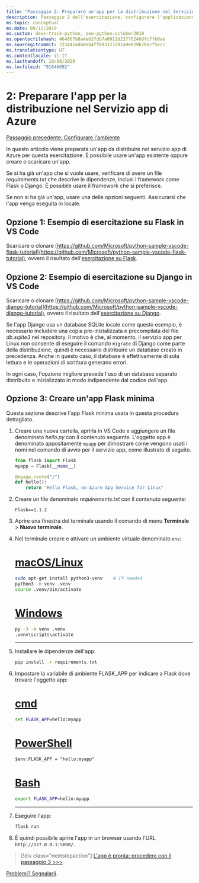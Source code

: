 ```yaml
---
title: "Passaggio 2: Preparare un'app per la distribuzione nel Servizio app Azure in Linux da Visual Studio Code"
description: Passaggio 2 dell'esercitazione, configurare l'applicazione
ms.topic: conceptual
ms.date: 09/12/2019
ms.custom: devx-track-python, seo-python-october2019
ms.openlocfilehash: 464807b8a4e637db7a0911d23770246dfc7fb0ae
ms.sourcegitcommit: 723441eda0eb4ff893123201a9e029b7becf5ecc
ms.translationtype: HT
ms.contentlocale: it-IT
ms.lasthandoff: 10/08/2020
ms.locfileid: "91846692"
---
```

# <a name="2-prepare-your-app-for-deployment-to-azure-app-service"></a>2: Preparare l'app per la distribuzione nel Servizio app di Azure

[Passaggio precedente: Configurare l'ambiente](tutorial-deploy-app-service-on-linux-01.md)

In questo articolo viene preparata un'app da distribuire nel servizio app di Azure per questa esercitazione. È possibile usare un'app esistente oppure creare o scaricare un'app.

Se si ha già un'app che si vuole usare, verificare di avere un file *requirements.txt* che descrive le dipendenze, inclusi i framework come Flask o Django. È possibile usare il framework che si preferisce.

Se non si ha già un'app, usare una delle opzioni seguenti. Assicurarsi che l'app venga eseguita in locale.

## <a name="option-1-vs-code-flask-tutorial-sample"></a>Opzione 1: Esempio di esercitazione su Flask in VS Code

Scaricare o clonare [https://github.com/Microsoft/python-sample-vscode-flask-tutorial](https://github.com/Microsoft/python-sample-vscode-flask-tutorial), ovvero il risultato dell'[esercitazione su Flask](https://code.visualstudio.com/docs/python/tutorial-flask).

## <a name="option-2-vs-code-django-tutorial-sample"></a>Opzione 2: Esempio di esercitazione su Django in VS Code

Scaricare o clonare [https://github.com/Microsoft/python-sample-vscode-django-tutorial](https://github.com/Microsoft/python-sample-vscode-django-tutorial), ovvero il risultato dell'[esercitazione su Django](https://code.visualstudio.com/docs/python/tutorial-django).

Se l'app Django usa un database SQLite locale come questo esempio, è necessario includere una copia pre-inizializzata e precompilata del file *db.sqlite3* nel repository. Il motivo è che, al momento, il servizio app per Linux non consente di eseguire il comando `migrate` di Django come parte della distribuzione, quindi è necessario distribuire un database creato in precedenza. Anche in questo caso, il database è effettivamente di sola lettura e le operazioni di scrittura generano errori.

In ogni caso, l'opzione migliore prevede l'uso di un database separato distribuito e inizializzato in modo indipendente dal codice dell'app.

## <a name="option-3-create-a-minimal-flask-app"></a>Opzione 3: Creare un'app Flask minima

Questa sezione descrive l'app Flask minima usata in questa procedura dettagliata.

1. Creare una nuova cartella, aprirla in VS Code e aggiungere un file denominato *hello.py* con il contenuto seguente. L'oggetto app è denominato appositamente `myapp` per dimostrare come vengono usati i nomi nel comando di avvio per il servizio app, come illustrato di seguito.

    ```python
    from flask import Flask
    myapp = Flask(__name__)

    @myapp.route("/")
    def hello():
        return "Hello Flask, on Azure App Service for Linux"
    ```

1. Creare un file denominato *requirements.txt* con il contenuto seguente:

    ```text
    Flask==1.1.2
    ```

1. Aprire una finestra del terminale usando il comando di menu **Terminale** > **Nuovo terminale**.

1. Nel terminale creare e attivare un ambiente virtuale denominato `env`:

    # <a name="macoslinux"></a>[macOS/Linux](#tab/linux)

    ```bash
    sudo apt-get install python3-venv    # If needed
    python3 -m venv .venv
    source .venv/bin/activate
    ```

    # <a name="windows"></a>[Windows](#tab/windows)

    ```cmd
    py -3 -m venv .venv
    .venv\scripts\activate
    ```

    ---

1. Installare le dipendenze dell'app:

    ```cmd
    pip install -r requirements.txt
    ```

1. Impostare la variabile di ambiente FLASK_APP per indicare a Flask dove trovare l'oggetto app:

    # <a name="cmd"></a>[cmd](#tab/cmd)

    ```cmd
    set FLASK_APP=hello:myapp
    ```

    # <a name="powershell"></a>[PowerShell](#tab/powershell)

    ```ps
    $env:FLASK_APP = "hello:myapp"
    ```

   # <a name="bash"></a>[Bash](#tab/bash)

    ```bash
    export FLASK_APP=hello:myapp
    ```

    ---

1. Eseguire l'app:

    ```cmd
    flask run
    ```

1. È quindi possibile aprire l'app in un browser usando l'URL `http://127.0.0.1:5000/`.

> [!div class="nextstepaction"]
> [L'app è pronta: procedere con il passaggio 3 >>>](tutorial-deploy-app-service-on-linux-03.md)

[Problemi? Segnalarli](https://aka.ms/FlaskVSCQuickstartHelp).
